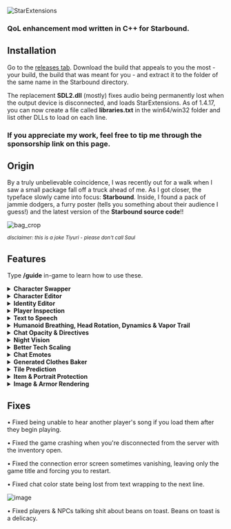 ![StarExtensions](https://files.catbox.moe/djttgn.png)

### QoL enhancement mod written in C++ for Starbound.

## Installation
Go to the [releases tab](https://github.com/StarExtensions/StarExtensions/releases). Download the build that appeals to you the most - your build, the build that was meant for you - and extract it to the folder of the same name in the Starbound directory.

The replacement **SDL2.dll** (mostly) fixes audio being permanently lost when the output device is disconnected, and loads StarExtensions. As of 1.4.17, you can now create a file called **libraries.txt** in the win64/win32 folder and list other DLLs to load on each line.
### If you appreciate my work, feel free to tip me through the sponsorship link on this page.

## Origin

By a truly unbelievable coincidence, I was recently out for a walk when I saw a small package fall off a truck ahead of me.  As I got closer, the typeface slowly came into focus: **Starbound**. Inside, I found a pack of jammie dodgers, a furry poster (tells you something about their audience I guess!) and the latest version of the **Starbound source code**!!

![bag_crop](https://user-images.githubusercontent.com/80987908/185361129-9883fb92-9597-4ba4-b003-4be3dc4971a3.png)

<sup>*disclaimer: this is a joke Tiyuri - please don't call Saul*</sup>
## Features
Type **/guide** in-game to learn how to use these.

<details>
<summary><b>Character Swapper</b></summary>

Swap with your other selves. The ship of the character you joined as stays & saves to the original character's ship file.

Swapping immediately saves the previous character. Ship upgrades for a visiting character will not be applied until you join as that character.

![swapper](https://user-images.githubusercontent.com/80987908/185360435-b03d31ec-74cf-4499-9820-09f28cfdc835.gif)

</details>

<details>
<summary><b>Character Editor</b></summary>

Repurposes Starbound's character creation pane as an in-game editor, so you can edit your appearance live.

![editor](https://user-images.githubusercontent.com/80987908/185359481-3a46fb16-fee0-4ee3-90bd-26f668215596.gif)

</details>

<details>
<summary><b>Identity Editor</b></summary>

For more advanced character editing, you can use the new identity commands to directly modify your character's identity.

![identity_mod](https://user-images.githubusercontent.com/80987908/185365614-1eb5c6b3-a115-436e-847e-4047c682a0f3.gif)

</details>

<details>
<summary><b>Player Inspection</b></summary>

Originally present in Starbound's beta, player inspection is back! The **/description** command lets you change your character's description.

![description](https://user-images.githubusercontent.com/80987908/185783346-3383114f-995b-4ab6-bb66-249dc5fce976.gif)


</details>

<details>
<summary><b>Text to Speech</b></summary>

Players and NPCs now use [Software Automatic Mouth](https://discordier.github.io/sam/). You can enable & customize it with **/speech**!

Glitch get a voice by default. You may want to set a **/speech rule** after so it doesn't speak all of your text.

Google's V8 JavaScript engine is embedded in StarExtensions to run the JavaScript version of SAM, as the C version is unstable.

</details>

<details>
<summary><b>Humanoid Breathing, Head Rotation, Dynamics & Vapor Trail</b></summary>
  
Humanoids now breathe, and player heads rotate when sitting, dancing or holding an item. Both are togglable.
  
![breathing](https://user-images.githubusercontent.com/80987908/185374557-b0eb1165-42f9-4115-86d9-6680060c65a6.gif)
![aiming](https://user-images.githubusercontent.com/80987908/185373968-1dc89371-f43a-4171-a493-c81a65dc37c9.gif)


Humanoids now support chest dynamics.

To add support for a modded species, add these files with a mod:
- `/humanoid/<species>/dynamic/base/<gender>body.png` - Base layer
- `/humanoid/<species>/dynamic/<gender>body.png` - Moving layer
- Used instead if the player has generated body directives (very very rare, you can just make 'em blank)
  - `/humanoid/<species>/dynamic/mask/<gender>body.png` - Moving mask
  - `/humanoid/<species>/dynamic/basemask/<gender>body.png` - Base mask
  
To add support for an armor item, add these files to the armor item's directory with a mod, \<image> being the same name of the original spritesheet such as 'chestf'.
- `dynamic/base/<image>` - Base layer
- `dynamic/<image>` - Moving layer
- `dynamic/mask/<image>` - Mask to cut pixels out of the humanoid moving layer if necessary.

<b>You must add `"dynamic" : true` to the parameters (not the config) of an item instance to enable dynamics.</b>

For <b>[vanilla-compatible generated clothing](https://silverfeelin.github.io/Starbound-NgOutfitGenerator/)</b>:
- Add a table called `dynamicData` {} to the parameters. In it, you can insert the following generated directives from the outfit generator of your choice with these names:
  - `base` - Base layer
  - `moving` - Moving layer
  - `mask` - Mask to cut pixels out of the humanoid moving layer if necessary.
  - `overlay` - Non-moving overlay layer.
  - You can also insert a `multiplier` number value to multiply the dynamics intensity.

<b>Please remember to include a standard `directives` parameter for players without this mod!</b>

Chucklefish gave humanoids [a vapor trail](https://playstarbound.com/21st-july-progress/). It's meant to appear when you fall but it seems they had forgotten to actually hook it up, so I did. It also now rotates with your velocity, and fades in.

![vapor_trail](https://user-images.githubusercontent.com/80987908/185793966-153761ed-14a2-4419-9ba3-fac31644fb61.gif)

</details>

<details>
<summary><b>Chat Opacity & Directives</b></summary>

You can now set the opacity of chat text, which was originally a hardcoded 50%.

You can now apply processing directives to the chat font, the default is `?border=1;000;0000`.

![chat](https://user-images.githubusercontent.com/80987908/185368435-d694a2fc-e76c-4b70-aa63-77fbb6bbac5e.gif)

</details>

<details>
<summary><b>Night Vision</b></summary>

Makes the dark.. not so dark.

![nv](https://user-images.githubusercontent.com/80987908/185371133-766de8e7-05c2-4f7b-9e21-0687afd89fe0.gif)

</details>


<details>
<summary><b>Better Tech Scaling</b></summary>

Beautifies tech scaling by changing how it's rendered to scale the drawables instead of the sprites. Works with any scaling tech!

This also fixes various offset issues with scaling, such as your head detaching when you crouch.

![image](https://user-images.githubusercontent.com/80987908/185363859-8afecdaf-80cd-45b4-a92a-9b41330b7bd7.png)

</details>

<details>
<summary><b>Chat Emotes</b></summary>
  
You can now type emotes! Only StarExtensions users can see emotes.

![RrnSvF](https://user-images.githubusercontent.com/80987908/187029093-0f1f08ef-6aeb-4279-9227-e6e96fcaa69a.gif)

<details>
<summary>Emote List</summary>
<b>Does not list personal emotes.</b>

```
ralsei
ralseiweed
asexual
transgender
aroace
genderfluid
bigender
nonbinary
aromantic
bisexual
pansexual
LGBT / pride
lesbian
gay
looky
fnich
why
trollface
stare
ruin
sadde
sad
letsgo
laughedat
flubshed
desolate
bruhe
coolwoah
alcoholism
booba
yes
BibleThump
4Head
ResidentSleeper
NotLikeThis
WutFace
THEROCK
sussybaka
peepoSad
peepoBlanket
WeirdChamp
peepoLove
weSmart
REEeee
monkaGun
FeelsGoodMan
peepoHappy
FeelsOkayMan
HYPERS
YEP
FeelsBadMan
Sadge
widepeepoSad
PepeLaugh
monkaS
monkaW
POGGERS
KEKW
LULW
Pepega
widepeepoHappy
PepeHands
Pog
OMEGALUL
clown_mfs
parrot_wot
deranged_cowboy
morbius
NOOOO
PepeSus
SadCat
TrollDespair
ayy_lmao
clueless
eyes
monkaEyes
gigachad
moyai
wasted
```

</details>

</details>


<details>
<summary><b>Generated Clothes Baker</b></summary>
  
Internally bakes the extremely long directives of [generated clothes](https://silverfeelin.github.io/Starbound-NgOutfitGenerator/) to a spritesheet, so they no longer destroy performance.

</details>

<details>
<summary><b>Tile Prediction</b></summary>
  
Placing tiles on servers is now predicted to make building smoother.

</details>

<details>
<summary><b>Item & Portrait Protection</b></summary>
  
When another player tries to use a Lua script to copy your item, they get a dollar store version with most important parameters removed.

When another player tries to use [world.entityPortrait](https://starbound-unofficial.readthedocs.io/en/latest/lua/world.html#jsonarray-world-entityportrait-entityid-entityid-string-portraitmode) to copy your clothing and you've put the parameter `"portraitProtected" : true` on it, they don't get the directives.

</details>

<details>
<summary><b>Image & Armor Rendering</b></summary>
Use the <b>/render</b> command to render an image with directives to your clipboard. This is useful for recovering sprites.
You can also render your worn armor to the clipboard - type <b>/render</b> on its own for more information.
</details>

## Fixes

• Fixed being unable to hear another player's song if you load them after they begin playing.

• Fixed the game crashing when you're disconnected from the server with the inventory open.

• Fixed the connection error screen sometimes vanishing, leaving only the game title and forcing you to restart.

• Fixed chat color state being lost from text wrapping to the next line.

![image](https://user-images.githubusercontent.com/80987908/185369315-db8a641c-4e3b-435b-8251-acaaa4715fe6.png)

• Fixed players & NPCs talking shit about beans on toast. Beans on toast is a delicacy.
